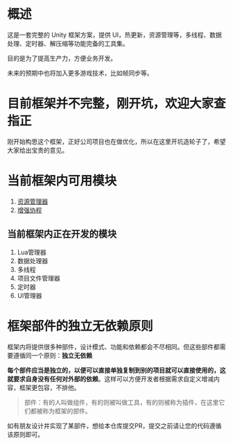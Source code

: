 # 概述
这是一套完整的 Unity 框架方案，提供 UI，热更新，资源管理等，多线程、数据处理、定时器、解压缩等功能完备的工具集。

目的是为了提高生产力，方便业务开发。

未来的预期中也将加入更多游戏技术，比如帧同步等。

# 目前框架并不完整，刚开坑，欢迎大家查指正
刚开始构思这个框架，正好公司项目也在做优化，所以在这里开坑造轮子了，希望大家给出宝贵的意见。

# 当前框架内可用模块
1. [资源管理器](资源管理器)
2. [增强协程](增强协程)

## 当前框架内正在开发的模块
1. Lua管理器
2. 数据处理器
3. 多线程
4. 项目文件管理器
5. 定时器
6. UI管理器

# 框架部件的独立无依赖原则
框架内将提供很多种部件，设计模式、功能和依赖都会不尽相同。但这些部件都需要遵循同一个原则：**独立无依赖**

**每个部件应当是独立的，以便可以直接单独复制到别的项目就可以直接使用的，这就要求自身没有任何对外部的依赖**。这样可以方便开发者根据需求自定义增减内容，框架更包容，不排他。

>部件：有的人叫做组件，有的则被叫做工具，有的则被称为插件，在这里它们都被称为框架的部件。

如有朋友设计并实现了某部件，想给本仓库提交PR，提交之前请让您的代码遵循该原则即可。
